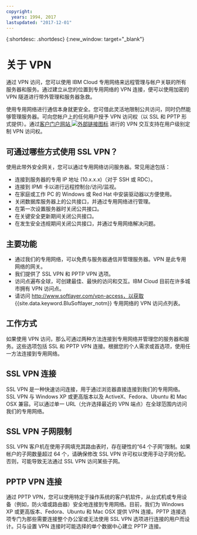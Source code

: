 ```yaml
---
copyright:
  years: 1994, 2017
lastupdated: "2017-12-01"
---
```


{:shortdesc: .shortdesc}
{:new_window: target="_blank"}

# 关于 VPN

通过 VPN 访问，您可以使用 IBM Cloud 专用网络来远程管理与帐户关联的所有服务器和服务。通过建立从您的位置到专用网络的 VPN 连接，便可以使用加密的 VPN 隧道进行带外管理和服务器急救。

使用专用网络进行通信本身就更安全。您可借此灵活地限制公共访问，同时仍然能够管理服务器。可向您帐户上的任何用户授予 VPN 访问权（以 SSL 和 PPTP 形式提供）。通过[客户门户网站 ![外部链接图标](../../icons/launch-glyph.svg "外部链接图标")](https://control.softlayer.com/) 进行的 VPN 交互支持在用户级别定制 VPN 访问权。

## 可通过哪些方式使用 SSL VPN？

使用此带外安全网关，您可以通过专用网络访问服务器。常见用途包括：

* 连接到服务器的专用 IP 地址 (10.x.x.x)（对于 SSH 或 RDC）。
* 连接到 IPMI 卡以进行远程控制台/访问/监视。
* 在家庭或工作 PC 的 Windows 或 Red Hat 中安装驱动器以方便使用。
* 关闭数据库服务器上的公共接口，并通过专用网络进行管理。
* 在第一次设置服务器时关闭公共接口。
* 在关键安全更新期间关闭公共接口。
* 在发生安全违规期间关闭公共接口，并通过专用网络解决问题。

## 主要功能

 * 通过我们的专用网络，可以免费与服务器通信并管理服务器。VPN 是此专用网络的网关。
 * 我们提供了 SSL VPN 和 PPTP VPN 选项。
 * 访问点遍布全球，可创建最佳、最快的访问和交互。IBM Cloud 目前在许多城市拥有 VPN 访问点。
 * 请访问 http://www.softlayer.com/vpn-access，以获取 {{site.data.keyword.BluSoftlayer_notm}} 专用网络的 VPN 访问点列表。

## 工作方式

如果使用 VPN 访问，那么可通过两种方法连接到专用网络并管理您的服务器和服务。这些选项包括 SSL 和 PPTP VPN 连接。根据您的个人需求或首选项，使用任一方法连接到专用网络。
 
## SSL VPN 连接

SSL VPN 是一种快速访问连接，用于通过浏览器直接连接到我们的专用网络。SSL VPN 与 Windows XP 或更高版本以及 ActiveX、Fedora、Ubuntu 和 Mac OSX 兼容。可以通过单一 URL（允许选择最近的 VPN 端点）在全球范围内访问我们的专用网络。

## SSL VPN 子网限制

SSL VPN 客户机在使用子网填充其路由表时，存在硬性的“64 个子网”限制。如果帐户的子网数量超过 64 个，请确保修改 SSL VPN 许可权以使用手动子网分配。否则，可能导致无法通过 SSL VPN 访问某些子网。

## PPTP VPN 连接

通过 PPTP VPN，您可以使用特定于操作系统的客户机软件，从台式机或专用设备（例如，防火墙或路由器）安全地连接到专用网络。目前，我们为 Windows XP 或更高版本、Fedora、Ubuntu 和 Mac OSX 提供 VPN 连接。PPTP 连接选项专门为那些需要连接整个办公室或无法使用 SSL VPN 选项进行连接的用户而设计。只与设置 VPN 连接时可能选择的单个数据中心建立 PPTP 连接。
